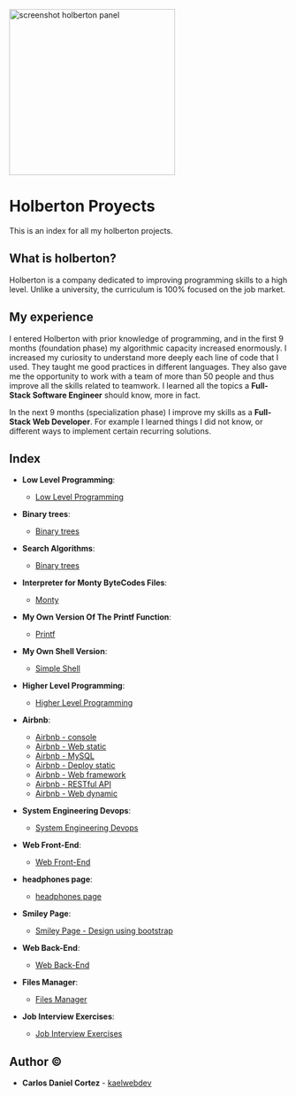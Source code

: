 <img src="https://drive.google.com/uc?export=view&id=1KoHZGyKfgG8hAjWPm218VLemN7H03Fq3" alt="screenshot holberton panel" width="300"/>

# Holberton Proyects
This is an index for all my holberton projects.

## What is holberton?

Holberton is a company dedicated to improving programming skills to a high level. Unlike a university, the curriculum is 100% focused on the job market.

## My experience
I entered Holberton with prior knowledge of programming, and in the first 9 months (foundation phase) my algorithmic capacity increased enormously. I increased my curiosity to understand more deeply each line of code that I used. They taught me good practices in different languages. They also gave me the opportunity to work with a team of more than 50 people and thus improve all the skills related to teamwork. I learned all the topics a **Full-Stack Software Engineer** should know, more in fact.

In the next 9 months (specialization phase) I improve my skills as a **Full-Stack Web Developer**. For example I learned things I did not know, or different ways to implement certain recurring solutions.

## Index

* **Low Level Programming**:
  * [Low Level Programming](https://github.com/kaelwebdev/holbertonschool-low_level_programming)
  
* **Binary trees**:
  * [Binary trees](https://github.com/kaelwebdev/binary_trees)
  
* **Search Algorithms**:
  * [Binary trees](https://github.com/kaelwebdev/binary_trees)
  
* **Interpreter for Monty ByteCodes Files**:
  * [Monty](https://github.com/kaelwebdev/monty)
  
* **My Own Version Of The Printf Function**:
  * [Printf](https://github.com/kaelwebdev/printf)
  
* **My Own Shell Version**:
  * [Simple Shell](https://github.com/felipesv/simple_shell)
  
* **Higher Level Programming**:
  * [Higher Level Programming](https://github.com/kaelwebdev/holbertonschool-higher_level_programming)
  
* **Airbnb**: 
  * [Airbnb - console](https://github.com/kaelwebdev/AirBnB_clone)
  * [Airbnb - Web static](https://github.com/kaelwebdev/AirBnB_clone_v2/tree/master/web_static)
  * [Airbnb - MySQL](https://github.com/kaelwebdev/AirBnB_clone_v2)
  * [Airbnb - Deploy static](https://github.com/kaelwebdev/AirBnB_clone_v2)
  * [Airbnb - Web framework](https://github.com/kaelwebdev/AirBnB_clone_v2/tree/master/web_flask)
  * [Airbnb - RESTful API](https://github.com/kaelwebdev/AirBnB_clone_v3)
  * [Airbnb - Web dynamic](https://github.com/kaelwebdev/https://github.com/kaelwebdev/AirBnB_clone_v4)
  
* **System Engineering Devops**:
  * [System Engineering Devops](https://github.com/kaelwebdev/holberton-system_engineering-devops)
  
* **Web Front-End**:
  * [Web Front-End](https://github.com/kaelwebdev/holbertonschool-web_front_end)
  
* **headphones page**:
  * [headphones page](https://github.com/kaelwebdev/holberton-headphones)
  
* **Smiley Page**:
  * [Smiley Page - Design using bootstrap](https://github.com/kaelwebdev/holberton-smiling-school)
  
* **Web Back-End**:
  * [Web Back-End](https://github.com/kaelwebdev/holbertonschool-web_back_end)
  
* **Files Manager**:
  * [Files Manager](https://github.com/kaelwebdev/holbertonschool-files_manager)
  
* **Job Interview Exercises**:
  * [Job Interview Exercises](https://github.com/kaelwebdev/holbertonschool-interview)


## Author :copyright:
* **Carlos Daniel Cortez** - [kaelwebdev](https://github.com/kaelwebdev)
